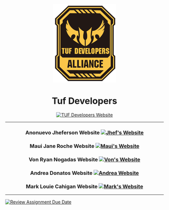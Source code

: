 <div align="center">

<img width=200px height=250px src="https://github.com/PUP-BSIT/ex9-tuf_developers/blob/efc1a7e97c441eae6ed1a0c02ac5f2c97ba95ace/index_elements/TUFLOGO.png" />

# Tuf Developers
[![TUF Developers Website](https://img.shields.io/badge/Netlify-TUF%20Developers-FBC649?style=for-the-badge&logo=netlify&labelColor=221815)](https://tufdevelopers.netlify.app/)

---

### Anonuevo Jheferson Website [![Jhef's Website](https://img.shields.io/badge/Netlify-Jheferson-blue?style=for-the-badge&logo=netlify)](https://jhef-website.netlify.app/)


### Maui Jane Roche Website [![Maui's Website](https://img.shields.io/badge/Netlify-Maui-pink?style=for-the-badge&logo=netlify)](https://mauiwebsite.netlify.app)


### Von Ryan Nogadas Website [![Von's Website](https://img.shields.io/badge/Netlify-Von-red?style=for-the-badge&logo=netlify)](https://nogadas-vonryan.netlify.app/)


### Andrea Donatos Website [![Andrea Website](https://img.shields.io/badge/Netlify-Andrea-brightgreen?style=for-the-badge&logo=netlify)](https://andrea-donatos.netlify.app)


### Mark Louie Cahigan Website [![Mark's Website](https://img.shields.io/badge/Netlify-Mark-FBC649?style=for-the-badge&logo=netlify)](https://cahigan-marklouie.netlify.app/)

</div>

---

[![Review Assignment Due Date](https://classroom.github.com/assets/deadline-readme-button-24ddc0f5d75046c5622901739e7c5dd533143b0c8e959d652212380cedb1ea36.svg)](https://classroom.github.com/a/CAbaIWfq)
